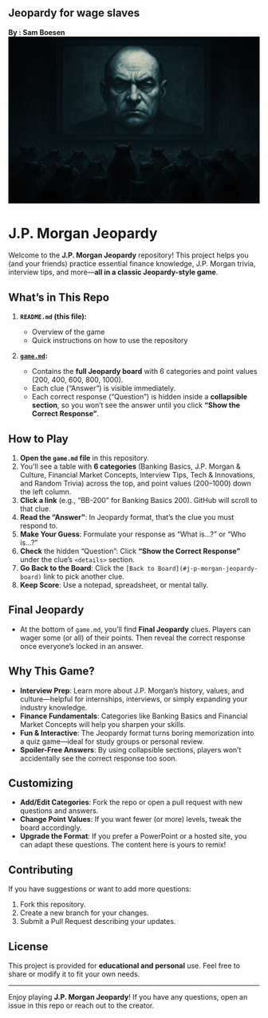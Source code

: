 ## Jeopardy for wage slaves
**By : Sam Boesen**
![Dystopian Rat Race](/20250328_1330_Rats%20in%20Dystopia_simple_compose_01jqf75ez1fdtahej1q5y6cazp.png)

# J.P. Morgan Jeopardy

Welcome to the **J.P. Morgan Jeopardy** repository! This project helps you (and your friends) practice essential finance knowledge, J.P. Morgan trivia, interview tips, and more—**all in a classic Jeopardy-style game**.

## What’s in This Repo

1. **`README.md` (this file):**  
   - Overview of the game  
   - Quick instructions on how to use the repository

2. **[`game.md`](./game.md):**  
   - Contains the **full Jeopardy board** with 6 categories and point values (200, 400, 600, 800, 1000).  
   - Each clue (“Answer”) is visible immediately.  
   - Each correct response (“Question”) is hidden inside a **collapsible section**, so you won’t see the answer until you click **“Show the Correct Response”**.

## How to Play

1. **Open the `game.md` file** in this repository.  
2. You’ll see a table with **6 categories** (Banking Basics, J.P. Morgan & Culture, Financial Market Concepts, Interview Tips, Tech & Innovations, and Random Trivia) across the top, and point values (200–1000) down the left column.  
3. **Click a link** (e.g., “BB-200” for Banking Basics 200). GitHub will scroll to that clue.  
4. **Read the “Answer”**: In Jeopardy format, that’s the clue you must respond to.  
5. **Make Your Guess**: Formulate your response as “What is…?” or “Who is…?”  
6. **Check** the hidden “Question”: Click **“Show the Correct Response”** under the clue’s `<details>` section.  
7. **Go Back to the Board**: Click the `[Back to Board](#j-p-morgan-jeopardy-board)` link to pick another clue.  
8. **Keep Score**: Use a notepad, spreadsheet, or mental tally.

## Final Jeopardy

- At the bottom of `game.md`, you’ll find **Final Jeopardy** clues. Players can wager some (or all) of their points. Then reveal the correct response once everyone’s locked in an answer.

## Why This Game?

- **Interview Prep**: Learn more about J.P. Morgan’s history, values, and culture—helpful for internships, interviews, or simply expanding your industry knowledge.  
- **Finance Fundamentals**: Categories like Banking Basics and Financial Market Concepts will help you sharpen your skills.  
- **Fun & Interactive**: The Jeopardy format turns boring memorization into a quiz game—ideal for study groups or personal review.  
- **Spoiler-Free Answers**: By using collapsible sections, players won’t accidentally see the correct response too soon.

## Customizing

- **Add/Edit Categories**: Fork the repo or open a pull request with new questions and answers.  
- **Change Point Values**: If you want fewer (or more) levels, tweak the board accordingly.  
- **Upgrade the Format**: If you prefer a PowerPoint or a hosted site, you can adapt these questions. The content here is yours to remix!

## Contributing

If you have suggestions or want to add more questions:
1. Fork this repository.  
2. Create a new branch for your changes.  
3. Submit a Pull Request describing your updates.

## License

This project is provided for **educational and personal** use. Feel free to share or modify it to fit your own needs.

---

Enjoy playing **J.P. Morgan Jeopardy**! If you have any questions, open an issue in this repo or reach out to the creator.
